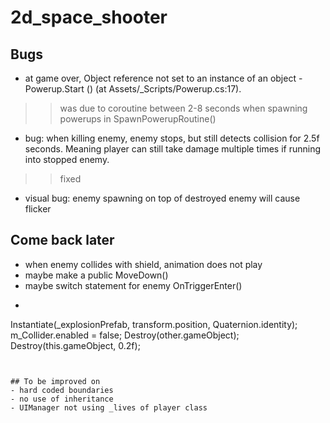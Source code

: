 # 2d_space_shooter

## Bugs  
- at game over, Object reference not set to an instance of an object - Powerup.Start () (at Assets/_Scripts/Powerup.cs:17).
>> was due to coroutine between 2-8 seconds when spawning powerups in SpawnPowerupRoutine()  
- bug: when killing enemy, enemy stops, but still detects collision for 2.5f seconds. Meaning player can still take damage multiple times if running into stopped enemy.
>> fixed  
- visual bug: enemy spawning on top of destroyed enemy will cause flicker  

## Come back later  
- when enemy collides with shield, animation does not play  
- maybe make a public MoveDown()  
- maybe switch statement for enemy OnTriggerEnter()  
- ``` csharp
Instantiate(_explosionPrefab, transform.position, Quaternion.identity);
m_Collider.enabled = false;
Destroy(other.gameObject);
Destroy(this.gameObject, 0.2f);
```


## To be improved on  
- hard coded boundaries  
- no use of inheritance  
- UIManager not using _lives of player class  
